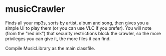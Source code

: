 # musicCrawler
Finds all your mp3s, sorts by artist, album and song, then gives you a simple UI to play them (or you can use VLC if you prefer).  You will note (from the "red ink") that security restrictions block the crawler, so the more privileges you can give it, the more files it can find.

Compile MusicLibrary as the main classfile.

